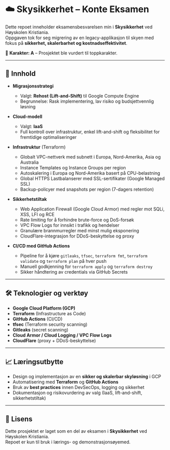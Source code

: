 # ☁️ Skysikkerhet – Konte Eksamen

Dette repoet inneholder eksamensbesvarelsen min i **Skysikkerhet** ved Høyskolen Kristiania.  
Oppgaven tok for seg migrering av en legacy-applikasjon til skyen med fokus på **sikkerhet, skalerbarhet og kostnadseffektivitet**.

📌 **Karakter: A** – Prosjektet ble vurdert til toppkarakter.  

---

## 📑 Innhold

- **Migrasjonsstrategi**  
  - Valgt: **Rehost (Lift-and-Shift)** til Google Compute Engine  
  - Begrunnelse: Rask implementering, lav risiko og budsjettvennlig løsning  

- **Cloud-modell**  
  - Valgt: **IaaS**  
  - Full kontroll over infrastruktur, enkel lift-and-shift og fleksibilitet for fremtidige optimaliseringer  

- **Infrastruktur** (Terraform)  
  - Globalt VPC-nettverk med subnett i Europa, Nord-Amerika, Asia og Australia  
  - Instance Templates og Instance Groups per region  
  - Autoskalering i Europa og Nord-Amerika basert på CPU-belastning  
  - Global HTTPS Lastbalanserer med SSL-sertifikater (Google Managed SSL)  
  - Backup-policyer med snapshots per region (7-dagers retention)  

- **Sikkerhetstiltak**  
  - Web Application Firewall (Google Cloud Armor) med regler mot SQLi, XSS, LFI og RCE  
  - Rate limiting for å forhindre brute-force og DoS-forsøk  
  - VPC Flow Logs for innsikt i trafikk og hendelser  
  - Granulære brannmurregler med minst mulig eksponering  
  - CloudFlare-integrasjon for DDoS-beskyttelse og proxy  

- **CI/CD med GitHub Actions**  
  - Pipeline for å kjøre `gitleaks`, `tfsec`, `terraform fmt`, `terraform validate` og `terraform plan` på hver push  
  - Manuell godkjenning for `terraform apply` og `terraform destroy`  
  - Sikker håndtering av credentials via GitHub Secrets  

---

## 🛠️ Teknologier og verktøy

- **Google Cloud Platform (GCP)**  
- **Terraform** (Infrastructure as Code)  
- **GitHub Actions** (CI/CD)  
- **tfsec** (Terraform security scanning)  
- **Gitleaks** (secret scanning)  
- **Cloud Armor / Cloud Logging / VPC Flow Logs**  
- **CloudFlare** (proxy + DDoS-beskyttelse)  

---

## 📈 Læringsutbytte

- Design og implementasjon av en **sikker og skalerbar skyløsning** i GCP  
- Automatisering med **Terraform** og **GitHub Actions**  
- Bruk av **best practices** innen DevSecOps, logging og sikkerhet  
- Dokumentasjon og risikovurdering av valg (IaaS, lift-and-shift, sikkerhetstiltak)  

---

## 📜 Lisens

Dette prosjektet er laget som en del av eksamen i **Skysikkerhet** ved Høyskolen Kristiania.  
Repoet er kun til bruk i lærings- og demonstrasjonsøyemed.
